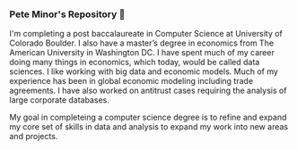 ### Pete Minor's Repository 👋
I'm completing a post baccalaureate in Computer Science at University of Colorado Boulder.  I also have a master’s degree in economics from The American University in Washington DC.  I have spent much of my career doing many things in economics, which today, would be called data sciences.  I like working with big data and economic models.  Much of my experience has been in global economic modeling including trade agreements.   I have also worked on antitrust cases requiring the analysis of large corporate databases.

My goal in completeing a computer science degree is to refine and expand my core set of skills in data and analysis to expand my work into new areas and projects.





<!--
**pedrocu/pedrocu** is a ✨ _special_ ✨ repository because its `README.md` (this file) appears on your GitHub profile.

Here are some ideas to get you started:

- 🔭 I’m currently working on ...
- 🌱 I’m currently learning ...
- 👯 I’m looking to collaborate on ...
- 🤔 I’m looking for help with ...
- 💬 Ask me about ...
- 📫 How to reach me: ...
- 😄 Pronouns: ...
- ⚡ Fun fact: ...
-->
